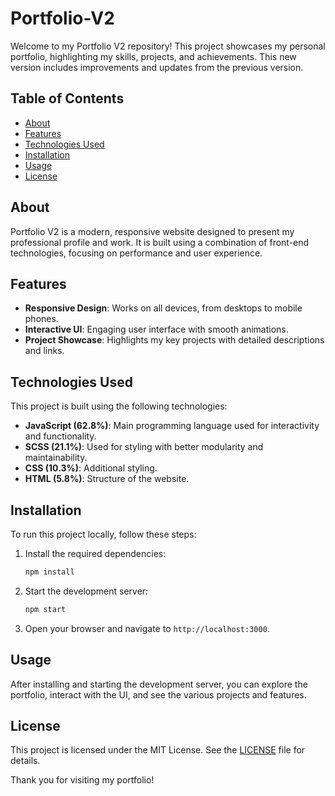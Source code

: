 # Portfolio-V2

Welcome to my Portfolio V2 repository! This project showcases my personal portfolio, highlighting my skills, projects, and achievements. This new version includes improvements and updates from the previous version.

## Table of Contents

- [About](#about)
- [Features](#features)
- [Technologies Used](#technologies-used)
- [Installation](#installation)
- [Usage](#usage)
- [License](#license)

## About

Portfolio V2 is a modern, responsive website designed to present my professional profile and work. It is built using a combination of front-end technologies, focusing on performance and user experience.

## Features

- **Responsive Design**: Works on all devices, from desktops to mobile phones.
- **Interactive UI**: Engaging user interface with smooth animations.
- **Project Showcase**: Highlights my key projects with detailed descriptions and links.

## Technologies Used

This project is built using the following technologies:

- **JavaScript (62.8%)**: Main programming language used for interactivity and functionality.
- **SCSS (21.1%)**: Used for styling with better modularity and maintainability.
- **CSS (10.3%)**: Additional styling.
- **HTML (5.8%)**: Structure of the website.

## Installation

To run this project locally, follow these steps:

1. Install the required dependencies:

   ```bash
   npm install
   ```

2. Start the development server:

   ```bash
   npm start
   ```

3. Open your browser and navigate to `http://localhost:3000`.

## Usage

After installing and starting the development server, you can explore the portfolio, interact with the UI, and see the various projects and features.

## License

This project is licensed under the MIT License. See the [LICENSE](LICENSE) file for details.

Thank you for visiting my portfolio!
